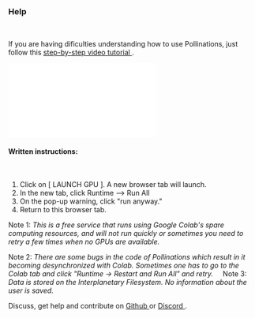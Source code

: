 
&nbsp;
&nbsp;
&nbsp;

&nbsp;

### Help


&nbsp;


If you are having dificulties understanding how to use Pollinations, just follow this [ step-by-step video tutorial ]( https://www.youtube.com/watch?v=lwR8fkym_WE&t=2s&ab_channel=CarolineBarrueco ).


<iframe class='video_container' src="help.mp4" frameborder="0" allowfullscreen="true" > </iframe>



#### Written instructions: 
&nbsp;
&nbsp;


1. Click on [ LAUNCH GPU ]. A new browser tab will launch.&nbsp; 
2. In the new tab, click Runtime --> Run All&nbsp; 
3. On the pop-up warning, click "run anyway."&nbsp; 
4. Return to this browser tab.&nbsp; 
&nbsp; &nbsp; &nbsp; &nbsp; 

Note 1: *This is a free service that runs using Google Colab's spare computing resources, and will not run quickly or sometimes you need to retry a few times when no GPUs are available.*&nbsp; &nbsp; 

Note 2: *There are some bugs in the code of Pollinations which result in it becoming desynchronized with Colab. Sometimes one has to go to the Colab tab and click "Runtime -> Restart and Run All" and retry.*
&nbsp; &nbsp; 
Note 3: *Data is stored on the Interplanetary Filesystem. No information about the user is saved.*





Discuss, get help and contribute on [ Github ](https://github.com/pollinations/pollinations) or [ Discord ](https://discord.com/invite/XXd99CrkCr).